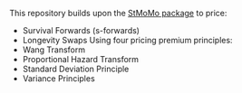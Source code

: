 This repository builds upon the [StMoMo package](https://github.com/amvillegas/StMoMo) to price:
* Survival Forwards (s-forwards)
* Longevity Swaps
Using four pricing premium principles:
* Wang Transform
* Proportional Hazard Transform
* Standard Deviation Principle
* Variance Principles
